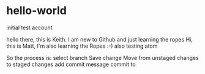 # hello-world
initial test account

hello there, this is Keith. I am new to Github and just learning the ropes
Hi, this is Matt, I'm also learning the Ropes :-) also testing atom


So the process is:
select branch
Save change
Move from unstaged changes to staged changes
add commit message
commit to <branch name>
